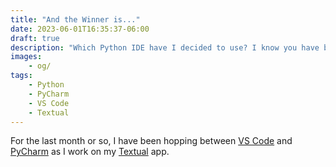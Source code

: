 ```yaml
---
title: "And the Winner is..."
date: 2023-06-01T16:35:37-06:00
draft: true
description: "Which Python IDE have I decided to use? I know you have been eagerly awaiting the result of my testing. Well wait no more!"
images:
    - og/
tags:
    - Python
    - PyCharm
    - VS Code
    - Textual
---
```


For the last month or so, I have been hopping between [VS Code](https://code.visualstudio.com/) and [PyCharm](https://blog.jetbrains.com/pycharm/) as I work on my [Textual](https://textual.textualize.io/) app. 